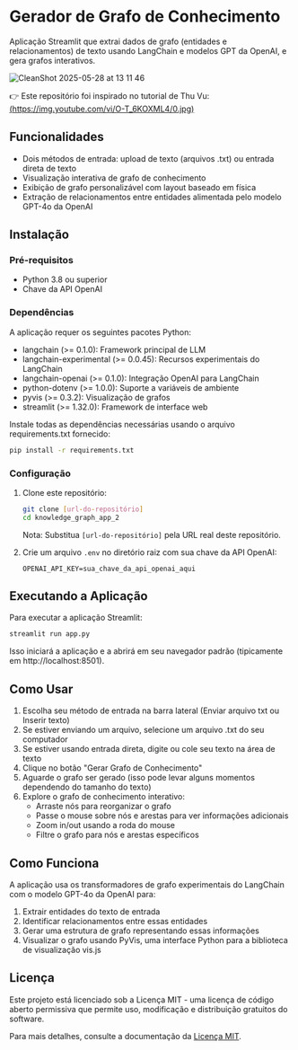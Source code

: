 # Gerador de Grafo de Conhecimento

Aplicação Streamlit que extrai dados de grafo (entidades e relacionamentos) de texto usando LangChain e modelos GPT da OpenAI, e gera grafos interativos.

![CleanShot 2025-05-28 at 13 11 46](https://github.com/user-attachments/assets/4fef9158-8dd8-432d-bb8a-b53953a82c6c)

👉 Este repositório foi inspirado no tutorial de Thu Vu:
[(https://img.youtube.com/vi/O-T_6KOXML4/0.jpg)](https://www.youtube.com/watch?v=O-T_6KOXML4)

## Funcionalidades

- Dois métodos de entrada: upload de texto (arquivos .txt) ou entrada direta de texto
- Visualização interativa de grafo de conhecimento
- Exibição de grafo personalizável com layout baseado em física
- Extração de relacionamentos entre entidades alimentada pelo modelo GPT-4o da OpenAI

## Instalação

### Pré-requisitos

- Python 3.8 ou superior
- Chave da API OpenAI

### Dependências

A aplicação requer os seguintes pacotes Python:

- langchain (>= 0.1.0): Framework principal de LLM
- langchain-experimental (>= 0.0.45): Recursos experimentais do LangChain
- langchain-openai (>= 0.1.0): Integração OpenAI para LangChain
- python-dotenv (>= 1.0.0): Suporte a variáveis de ambiente
- pyvis (>= 0.3.2): Visualização de grafos
- streamlit (>= 1.32.0): Framework de interface web

Instale todas as dependências necessárias usando o arquivo requirements.txt fornecido:

```bash
pip install -r requirements.txt
```

### Configuração

1. Clone este repositório:
   ```bash
   git clone [url-do-repositório]
   cd knowledge_graph_app_2
   ```

   Nota: Substitua `[url-do-repositório]` pela URL real deste repositório.

2. Crie um arquivo `.env` no diretório raiz com sua chave da API OpenAI:
   ```
   OPENAI_API_KEY=sua_chave_da_api_openai_aqui
   ```

## Executando a Aplicação

Para executar a aplicação Streamlit:

```bash
streamlit run app.py
```

Isso iniciará a aplicação e a abrirá em seu navegador padrão (tipicamente em http://localhost:8501).

## Como Usar

1. Escolha seu método de entrada na barra lateral (Enviar arquivo txt ou Inserir texto)
2. Se estiver enviando um arquivo, selecione um arquivo .txt do seu computador
3. Se estiver usando entrada direta, digite ou cole seu texto na área de texto
4. Clique no botão "Gerar Grafo de Conhecimento"
5. Aguarde o grafo ser gerado (isso pode levar alguns momentos dependendo do tamanho do texto)
6. Explore o grafo de conhecimento interativo:
   - Arraste nós para reorganizar o grafo
   - Passe o mouse sobre nós e arestas para ver informações adicionais
   - Zoom in/out usando a roda do mouse
   - Filtre o grafo para nós e arestas específicos

## Como Funciona

A aplicação usa os transformadores de grafo experimentais do LangChain com o modelo GPT-4o da OpenAI para:
1. Extrair entidades do texto de entrada
2. Identificar relacionamentos entre essas entidades
3. Gerar uma estrutura de grafo representando essas informações
4. Visualizar o grafo usando PyVis, uma interface Python para a biblioteca de visualização vis.js

## Licença

Este projeto está licenciado sob a Licença MIT - uma licença de código aberto permissiva que permite uso, modificação e distribuição gratuitos do software.

Para mais detalhes, consulte a documentação da [Licença MIT](https://opensource.org/licenses/MIT).

